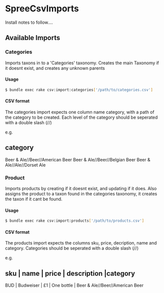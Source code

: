 SpreeCsvImports
===============

Install notes to follow....


Available Imports
-----------------

### Categories

Imports taxons in to a 'Categories' taxonomy. Creates the main Taxonomy if it doesnt exist, and creates any unknown parents

#### Usage

```bash
$ bundle exec rake csv:import:categories['/path/to/categories.csv']
```

#### CSV format

The categories import expects one column name category, with a path of the category to be created. Each level of the category should be seperated with a double slash (//)

e.g.

category       
-------------------------------
Beer & Ale//Beer//American Beer
Beer & Ale//Beer//Belgian Beer
Beer & Ale//Ale//Dorset Ale


### Product

Imports products by creating if it doesnt exist, and updating if it does. Also assigns the product to a taxon found in the categories taxonomy, it creates the taxon if it cant be found.

#### Usage

```bash
$ bundle exec rake csv:import:products['/path/to/products.csv']
```

#### CSV format

The products import expects the columns sku, price, decription, name and category. Categories should be seperated with a double slash (//)

e.g.

sku | name      | price | description |category
-----------------------------------------------------------------------
BUD | Budweiser | £1    | One bottle  | Beer & Ale//Beer//American Beer